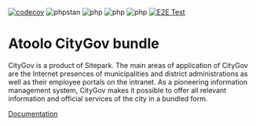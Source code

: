 [![codecov](https://codecov.io/gh/sitepark/atoolo-citygov-bundle/graph/badge.svg?token=hKftWsicHB)](https://codecov.io/gh/sitepark/atoolo-citygov-bundle)
![phpstan](https://img.shields.io/badge/PHPStan-level%209-brightgreen)
![php](https://img.shields.io/badge/PHP-8.1-blue)
![php](https://img.shields.io/badge/PHP-8.2-blue)
![php](https://img.shields.io/badge/PHP-8.3-blue)
[![E2E Test](https://github.com/sitepark/atoolo-e2e-test/actions/workflows/e2e-test.yml/badge.svg)](https://github.com/sitepark/atoolo-e2e-test/actions/workflows/e2e-test.yml)

# Atoolo CityGov bundle

CityGov is a product of Sitepark. The main areas of application of CityGov are the Internet presences of municipalities and district administrations as well as their employee portals on the intranet. As a pioneering information management system, CityGov makes it possible to offer all relevant information and official services of the city in a bundled form.

[Documentation](https://sitepark.github.io/atoolo-docs/develop/bundles/citygov/)

